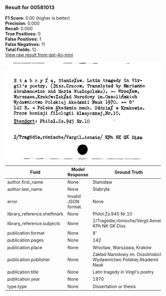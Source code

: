 ### Result for 00581013
**F1 Score:** 0.00 (higher is better)<br>**Precision:** 0.000<br>**Recall:** 0.000<br>**True Positives:** 0<br>**False Positives:** 1<br>**False Negatives:** 11<br>**Total Fields:** 12<br>[View raw result from gpt-4o-mini](https://github.com/RISE-UNIBAS/humanities_data_benchmark/blob/main/results/2025-10-03/T0164/request_T0164_00581013.json)

<img src="https://github.com/RISE-UNIBAS/humanities_data_benchmark/blob/main/benchmarks/zettelkatalog/images/00581013.jpg?raw=true" alt="00581013" width="600px">

| Field | Model Response | Ground Truth | Fuzzy Score | Match |
|-------|----------------|--------------|-------------|-------|
| author.first_name | None | Stanisław | 0.000 | ❌ |
| author.last_name | None | Stabryła | 0.000 | ❌ |
| error | Invalid JSON format. | None | 0.000 | ❌ |
| library_reference.shelfmark | None | Philol.Zs.945 Nr.10 | 0.000 | ❌ |
| library_reference.subjects | None | 2/Tragödie,römische/Vergil.Aeneis/ KPh NK GK Diss | 0.000 | ❌ |
| publication.format | None | 8' | 0.000 | ❌ |
| publication.pages | None | 142 | 0.000 | ❌ |
| publication.place | None | Wrocław, Warszawa, Kraków | 0.000 | ❌ |
| publication.publisher | None | Zakład Narodowy im. Ossolińskich Wydawnictwo Polskiej Akademii Nauk | 0.000 | ❌ |
| publication.title | None | Latin tragedy in Virgil's poetry | 0.000 | ❌ |
| publication.year | None | 1970 | 0.000 | ❌ |
| type.type | None | Dissertation or thesis | 0.000 | ❌ |
